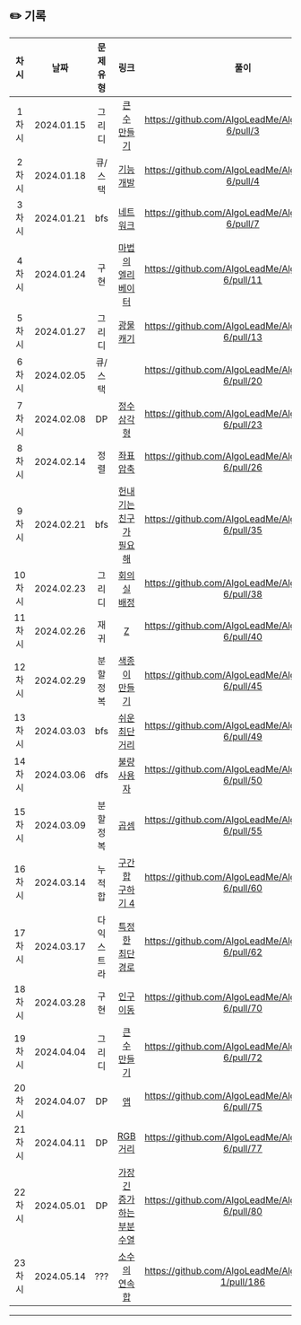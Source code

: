 ## ✏️ 기록   

| 차시 |     날짜     | 문제유형 |                                          링크                                           |                        풀이                         |
|:--:|:----------:|:----:|:-------------------------------------------------------------------------------------:|:-------------------------------------------------:|
| 1차시 | 2024.01.15 | 그리디 | <a href="https://school.programmers.co.kr/learn/courses/30/lessons/42883">큰 수 만들기</a> | https://github.com/AlgoLeadMe/AlgoLeadMe-6/pull/3 |
| 2차시 | 2024.01.18 | 큐/스택 | <a href="https://school.programmers.co.kr/learn/courses/30/lessons/42586">기능개발</a> | https://github.com/AlgoLeadMe/AlgoLeadMe-6/pull/4 |
| 3차시 | 2024.01.21 | bfs | <a href="https://school.programmers.co.kr/learn/courses/30/lessons/43162">네트워크</a> | https://github.com/AlgoLeadMe/AlgoLeadMe-6/pull/7 |
| 4차시 | 2024.01.24 | 구현 | <a href="https://school.programmers.co.kr/learn/courses/30/lessons/148653#">마법의 엘리베이터</a> | https://github.com/AlgoLeadMe/AlgoLeadMe-6/pull/11 |
| 5차시 | 2024.01.27 | 그리디 | <a href="https://school.programmers.co.kr/learn/courses/30/lessons/172927">광물 캐기</a> | https://github.com/AlgoLeadMe/AlgoLeadMe-6/pull/13 |
| 6차시 | 2024.02.05 | 큐/스택 | <a href="https://school.programmers.co.kr/learn/courses/30/lessons/42587"></a> | https://github.com/AlgoLeadMe/AlgoLeadMe-6/pull/20 |
| 7차시 | 2024.02.08 | DP | <a href="https://www.acmicpc.net/problem/1932">정수 삼각형</a> | https://github.com/AlgoLeadMe/AlgoLeadMe-6/pull/23 |
| 8차시 | 2024.02.14 | 정렬 | <a href="https://www.acmicpc.net/problem/18870">좌표 압축</a> | https://github.com/AlgoLeadMe/AlgoLeadMe-6/pull/26 |
| 9차시 | 2024.02.21 | bfs | <a href="https://www.acmicpc.net/problem/21736">헌내기는 친구가 필요해</a> | https://github.com/AlgoLeadMe/AlgoLeadMe-6/pull/35 |
| 10차시 | 2024.02.23 | 그리디 | <a href="https://www.acmicpc.net/problem/1931">회의실 배정</a> | https://github.com/AlgoLeadMe/AlgoLeadMe-6/pull/38 |
| 11차시 | 2024.02.26 | 재귀 | <a href="https://www.acmicpc.net/problem/1074">Z</a> | https://github.com/AlgoLeadMe/AlgoLeadMe-6/pull/40 |
| 12차시 | 2024.02.29 | 분할정복 | <a href="https://www.acmicpc.net/problem/2630">색종이 만들기</a> | https://github.com/AlgoLeadMe/AlgoLeadMe-6/pull/45 |
| 13차시 | 2024.03.03 | bfs | <a href="https://www.acmicpc.net/problem/14940">쉬운 최단거리</a> |https://github.com/AlgoLeadMe/AlgoLeadMe-6/pull/49 |
| 14차시 | 2024.03.06 | dfs | <a href="https://school.programmers.co.kr/learn/courses/30/lessons/64064">불량 사용자</a> |https://github.com/AlgoLeadMe/AlgoLeadMe-6/pull/50 |
| 15차시 | 2024.03.09 | 분할정복 | <a href="https://www.acmicpc.net/problem/1629">곱셈</a> |https://github.com/AlgoLeadMe/AlgoLeadMe-6/pull/55 |
| 16차시 | 2024.03.14 | 누적합 | <a href="https://www.acmicpc.net/problem/11659">구간 합 구하기 4</a> |https://github.com/AlgoLeadMe/AlgoLeadMe-6/pull/60 |
| 17차시 | 2024.03.17 | 다익스트라 | <a href="https://www.acmicpc.net/problem/1504">특정한 최단 경로</a> |https://github.com/AlgoLeadMe/AlgoLeadMe-6/pull/62 |
| 18차시 | 2024.03.28 | 구현 | <a href="https://www.acmicpc.net/problem/16234">인구이동</a> |https://github.com/AlgoLeadMe/AlgoLeadMe-6/pull/70 |
| 19차시 | 2024.04.04 | 그리디 | <a href="https://www.acmicpc.net/problem/16496">큰 수 만들기</a> |https://github.com/AlgoLeadMe/AlgoLeadMe-6/pull/72 |
| 20차시 | 2024.04.07 | DP | <a href="https://www.acmicpc.net/problem/7579">앱</a> |https://github.com/AlgoLeadMe/AlgoLeadMe-6/pull/75 |
| 21차시 | 2024.04.11 | DP | <a href="https://www.acmicpc.net/problem/1149">RGB거리</a> |https://github.com/AlgoLeadMe/AlgoLeadMe-6/pull/77 |
| 22차시 | 2024.05.01 | DP | <a href="https://www.acmicpc.net/problem/11053">가장 긴 증가하는 부분 수열</a> |https://github.com/AlgoLeadMe/AlgoLeadMe-6/pull/80 |
| 23차시 | 2024.05.14 | ??? | <a href="https://www.acmicpc.net/problem/1644">소수의 연속합</a> |https://github.com/AlgoLeadMe/AlgoLeadMe-1/pull/186 |
---
